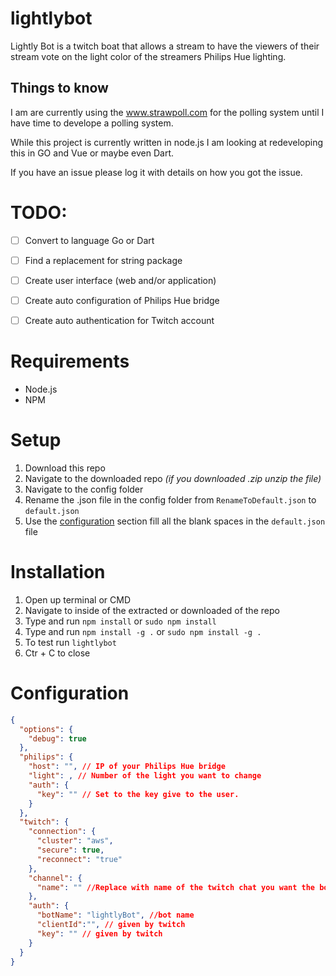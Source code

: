 # lightlybot
Lightly Bot is a twitch boat that allows a stream to have the viewers of their stream vote on the light color of the streamers Philips Hue lighting.

## Things to know
I am are currently using the www.strawpoll.com for the polling system until I have time to develope a polling system.

While this project is currently written in node.js I am looking at redeveloping this in GO and Vue or maybe even Dart.  

If you have an issue please log it with details on how you got the issue.

# TODO:
- [ ] Convert to language Go or Dart
- [ ] Find a replacement for string package
- [ ] Create user interface (web and/or application)
- [ ] Create auto configuration of Philips Hue bridge
- [ ] Create auto authentication for Twitch account


# Requirements
- Node.js
- NPM

# Setup
1. Download this repo
2. Navigate to the downloaded repo *(if you downloaded .zip unzip the file)*
3. Navigate to the config folder
4. Rename the .json file in the config folder from `RenameToDefault.json` to `default.json`
5. Use the [configuration](#configuration) section fill all the blank spaces in the `default.json` file 

# Installation
1. Open up terminal or CMD 
2. Navigate to inside of the extracted or downloaded of the repo
3. Type and run `npm install` or `sudo npm install`
4. Type and run `npm install -g .` or `sudo npm install -g .`
5. To test run `lightlybot`
6. Ctr + C to close

# Configuration
```JSON
{
  "options": {
    "debug": true
  },
  "philips": {
    "host": "", // IP of your Philips Hue bridge
    "light": , // Number of the light you want to change 
    "auth": {
      "key": "" // Set to the key give to the user.
    }
  },
  "twitch": {
    "connection": {
      "cluster": "aws",
      "secure": true,
      "reconnect": "true"
    },
    "channel": {
      "name": "" //Replace with name of the twitch chat you want the bot to join
    },
    "auth": {
      "botName": "lightlyBot", //bot name
      "clientId":"", // given by twitch
      "key": "" // given by twitch
    }
  }
}
```